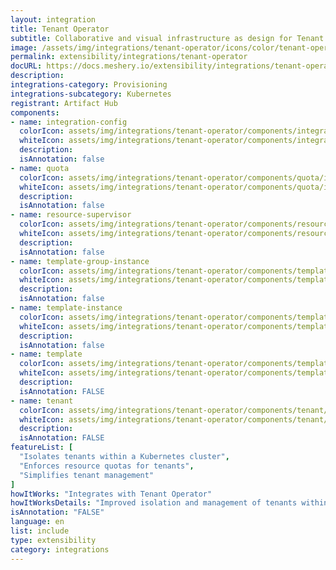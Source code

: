```yaml
---
layout: integration
title: Tenant Operator
subtitle: Collaborative and visual infrastructure as design for Tenant Operator
image: /assets/img/integrations/tenant-operator/icons/color/tenant-operator-color.svg
permalink: extensibility/integrations/tenant-operator
docURL: https://docs.meshery.io/extensibility/integrations/tenant-operator
description: 
integrations-category: Provisioning
integrations-subcategory: Kubernetes
registrant: Artifact Hub
components: 
- name: integration-config
  colorIcon: assets/img/integrations/tenant-operator/components/integration-config/icons/color/integration-config-color.svg
  whiteIcon: assets/img/integrations/tenant-operator/components/integration-config/icons/white/integration-config-white.svg
  description: 
  isAnnotation: false
- name: quota
  colorIcon: assets/img/integrations/tenant-operator/components/quota/icons/color/quota-color.svg
  whiteIcon: assets/img/integrations/tenant-operator/components/quota/icons/white/quota-white.svg
  description: 
  isAnnotation: false
- name: resource-supervisor
  colorIcon: assets/img/integrations/tenant-operator/components/resource-supervisor/icons/color/resource-supervisor-color.svg
  whiteIcon: assets/img/integrations/tenant-operator/components/resource-supervisor/icons/white/resource-supervisor-white.svg
  description: 
  isAnnotation: false
- name: template-group-instance
  colorIcon: assets/img/integrations/tenant-operator/components/template-group-instance/icons/color/template-group-instance-color.svg
  whiteIcon: assets/img/integrations/tenant-operator/components/template-group-instance/icons/white/template-group-instance-white.svg
  description: 
  isAnnotation: false
- name: template-instance
  colorIcon: assets/img/integrations/tenant-operator/components/template-instance/icons/color/template-instance-color.svg
  whiteIcon: assets/img/integrations/tenant-operator/components/template-instance/icons/white/template-instance-white.svg
  description: 
  isAnnotation: false
- name: template
  colorIcon: assets/img/integrations/tenant-operator/components/template/icons/color/template-color.svg
  whiteIcon: assets/img/integrations/tenant-operator/components/template/icons/white/template-white.svg
  description: 
  isAnnotation: FALSE
- name: tenant
  colorIcon: assets/img/integrations/tenant-operator/components/tenant/icons/color/tenant-color.svg
  whiteIcon: assets/img/integrations/tenant-operator/components/tenant/icons/white/tenant-white.svg
  description: 
  isAnnotation: FALSE
featureList: [
  "Isolates tenants within a Kubernetes cluster",
  "Enforces resource quotas for tenants",
  "Simplifies tenant management"
]
howItWorks: "Integrates with Tenant Operator"
howItWorksDetails: "Improved isolation and management of tenants within Kubernetes"
isAnnotation: "FALSE"
language: en
list: include
type: extensibility
category: integrations
---
```

